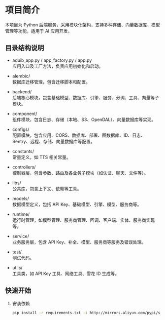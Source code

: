 # 项目简介

本项目为 Python 后端服务，采用模块化架构，支持多种存储、向量数据库、模型管理等功能，适用于 AI 应用开发。

## 目录结构说明

- aduib_app.py / app_factory.py / app.py  
  应用入口及工厂方法，负责应用初始化和启动。

- alembic/  
  数据库迁移管理，包含迁移脚本和配置。

- backend/  
  后端核心模块，包含基础模型、数据库、引擎、服务、分词、工具、向量等子模块。

- component/  
  组件模块，包含日志、存储（本地、S3、OpenDAL）、向量数据库等实现。

- configs/  
  配置模块，包含应用、CORS、数据库、部署、图数据库、ID、日志、Sentry、远程、存储、向量数据库等配置。

- constants/  
  常量定义，如 TTS 相关常量。

- controllers/  
  控制器层，包含参数、路由及各业务子模块（如认证、聊天、文件等）。

- libs/  
  公共库，包含上下文、依赖等工具。

- models/  
  数据模型定义，包括 API Key、基础模型、引擎、模型、服务商等。

- runtime/  
  运行时管理，如模型管理、服务商管理、回调、客户端、实体、服务商实现等。

- service/  
  业务服务层，包含 API Key、补全、模型、服务商等服务及错误处理。

- test/  
  测试代码。

- utils/  
  工具类，如 API Key 工具、网络工具、雪花 ID 生成等。

## 快速开始

1. 安装依赖  
   ```bash
   pip install -r requirements.txt -i http://mirrors.aliyun.com/pypi/simple/ --trusted-host mirrors.aliyun.com
